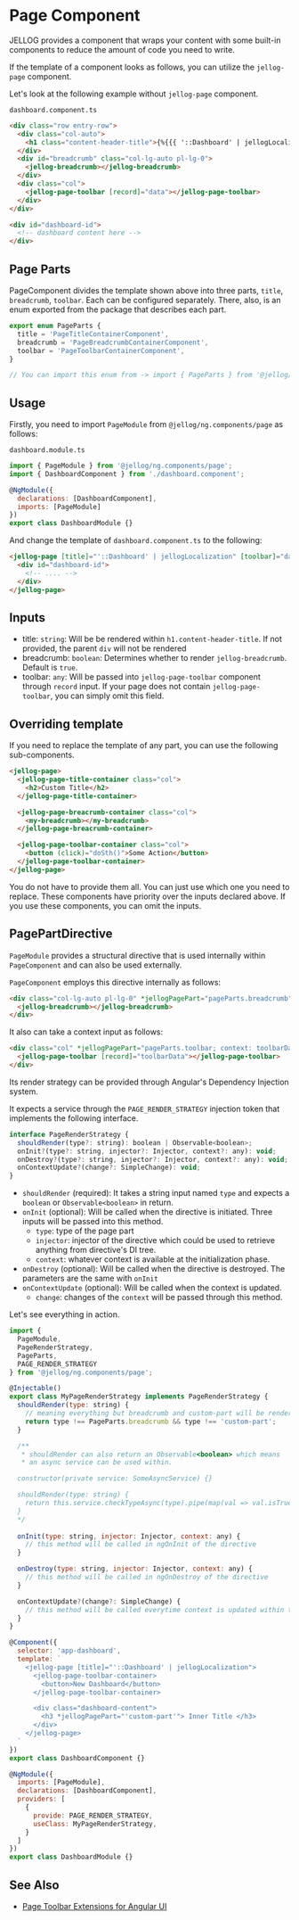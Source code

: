 # Page Component

JELLOG provides a component that wraps your content with some built-in components to reduce the amount of code you need to write.

If the template of a component looks as follows, you can utilize the `jellog-page` component.

Let's look at the following example without `jellog-page` component.

`dashboard.component.ts`

```html
<div class="row entry-row">
  <div class="col-auto">
    <h1 class="content-header-title">{%{{{ '::Dashboard' | jellogLocalization }}}%}</h1>
  </div>
  <div id="breadcrumb" class="col-lg-auto pl-lg-0">
    <jellog-breadcrumb></jellog-breadcrumb>
  </div>
  <div class="col">
    <jellog-page-toolbar [record]="data"></jellog-page-toolbar>
  </div>
</div>

<div id="dashboard-id">
  <!-- dashboard content here -->
</div>
```

## Page Parts

PageComponent divides the template shown above into three parts, `title`, `breadcrumb`, `toolbar`. Each can be configured separately. There, also, is an enum exported from the package that describes each part.

```javascript
export enum PageParts {
  title = 'PageTitleContainerComponent',
  breadcrumb = 'PageBreadcrumbContainerComponent',
  toolbar = 'PageToolbarContainerComponent',
}

// You can import this enum from -> import { PageParts } from '@jellog/ng.components/page';
```

## Usage

Firstly, you need to import `PageModule` from `@jellog/ng.components/page` as follows:

`dashboard.module.ts`

```javascript
import { PageModule } from '@jellog/ng.components/page';
import { DashboardComponent } from './dashboard.component';

@NgModule({
  declarations: [DashboardComponent],
  imports: [PageModule]
})
export class DashboardModule {}
```

And change the template of `dashboard.component.ts` to the following:

```html
<jellog-page [title]="'::Dashboard' | jellogLocalization" [toolbar]="data">
  <div id="dashboard-id">
    <!-- .... -->
  </div>
</jellog-page>
```

## Inputs

* title: `string`: Will be be rendered within `h1.content-header-title`. If not provided, the parent `div` will not be rendered
* breadcrumb: `boolean`: Determines whether to render `jellog-breadcrumb`. Default is `true`.
* toolbar: `any`: Will be passed into `jellog-page-toolbar` component through `record` input. If your page does not contain `jellog-page-toolbar`, you can simply omit this field.

## Overriding template

If you need to replace the template of any part, you can use the following sub-components. 

```html
<jellog-page>
  <jellog-page-title-container class="col">
    <h2>Custom Title</h2>
  </jellog-page-title-container>

  <jellog-page-breacrumb-container class="col">
    <my-breadcrumb></my-breadcrumb>
  </jellog-page-breacrumb-container>

  <jellog-page-toolbar-container class="col">
    <button (click)="doSth()">Some Action</button>
  </jellog-page-toolbar-container>
</jellog-page>
```

You do not have to provide them all. You can just use which one you need to replace. These components have priority over the inputs declared above. If you use these components, you can omit the inputs.

## PagePartDirective

`PageModule` provides a structural directive that is used internally within `PageComponent` and can also be used externally.

`PageComponent` employs this directive internally as follows: 

```html
<div class="col-lg-auto pl-lg-0" *jellogPagePart="pageParts.breadcrumb">
  <jellog-breadcrumb></jellog-breadcrumb>
</div>
```

It also can take a context input as follows: 

```html
<div class="col" *jellogPagePart="pageParts.toolbar; context: toolbarData">
  <jellog-page-toolbar [record]="toolbarData"></jellog-page-toolbar>
</div>
```

Its render strategy can be provided through Angular's Dependency Injection system. 

It expects a service through the `PAGE_RENDER_STRATEGY` injection token that implements the following interface.

```javascript
interface PageRenderStrategy {
  shouldRender(type?: string): boolean | Observable<boolean>;
  onInit?(type?: string, injector?: Injector, context?: any): void;
  onDestroy?(type?: string, injector?: Injector, context?: any): void;
  onContextUpdate?(change?: SimpleChange): void;
}
```

* `shouldRender` (required): It takes a string input named `type` and expects a `boolean` or `Observable<boolean>` in return. 
* `onInit` (optional): Will be called when the directive is initiated. Three inputs will be passed into this method. 
  * `type`: type of the page part
  * `injector`: injector of the directive which could be used to retrieve anything from directive's DI tree.
  * `context`: whatever context is available at the initialization phase. 
* `onDestroy` (optional): Will be called when the directive is destroyed. The parameters are the same with `onInit`
* `onContextUpdate` (optional): Will be called when the context is updated. 
  * `change`: changes of the `context` will be passed through this method. 

Let's see everything in action.

```javascript
import { 
  PageModule,
  PageRenderStrategy, 
  PageParts,
  PAGE_RENDER_STRATEGY
} from '@jellog/ng.components/page';

@Injectable()
export class MyPageRenderStrategy implements PageRenderStrategy {
  shouldRender(type: string) {
    // meaning everything but breadcrumb and custom-part will be rendered
    return type !== PageParts.breadcrumb && type !== 'custom-part';
  }

  /**
   * shouldRender can also return an Observable<boolean> which means
   * an async service can be used within.

  constructor(private service: SomeAsyncService) {}

  shouldRender(type: string) {
    return this.service.checkTypeAsync(type).pipe(map(val => val.isTrue()));
  }
  */
   
  onInit(type: string, injector: Injector, context: any) {
    // this method will be called in ngOnInit of the directive
  }

  onDestroy(type: string, injector: Injector, context: any) {
    // this method will be called in ngOnDestroy of the directive
  }

  onContextUpdate?(change?: SimpleChange) {
    // this method will be called everytime context is updated within the directive
  }
}

@Component({
  selector: 'app-dashboard',
  template: `
    <jellog-page [title]="'::Dashboard' | jellogLocalization">
      <jellog-page-toolbar-container>
        <button>New Dashboard</button>
      </jellog-page-toolbar-container>

      <div class="dashboard-content">
        <h3 *jellogPagePart="'custom-part'"> Inner Title </h3>
      </div>
    </jellog-page>
  `
})
export class DashboardComponent {}

@NgModule({
  imports: [PageModule],
  declarations: [DashboardComponent],
  providers: [
    {
      provide: PAGE_RENDER_STRATEGY,
      useClass: MyPageRenderStrategy,
    }
  ]
})
export class DashboardModule {}
```

## See Also

- [Page Toolbar Extensions for Angular UI](./Page-Page-Toolbar-Extensions.md)
